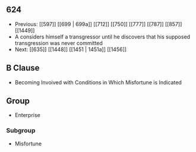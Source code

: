 ## 624
- Previous: [[597]] [[699 | 699a]] [[712]] [[750]] [[777]] [[787]] [[857]] [[1449]] 
- A considers himself a transgressor until he discovers that his supposed transgression was never committed
- Next: [[635]] [[1448]] [[1451 | 1451a]] [[1456]] 

## B Clause
- Becoming Invoived with Conditions in Which Misfortune is Indicated

## Group
- Enterprise

### Subgroup
- Misfortune

